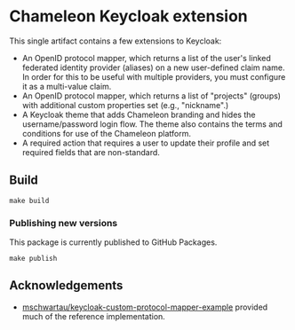 # Chameleon Keycloak extension

This single artifact contains a few extensions to Keycloak:

* An OpenID protocol mapper, which
  returns a list of the user's linked federated identity provider (aliases) on
  a new user-defined claim name. In order for this to be useful with multiple
  providers, you must configure it as a multi-value claim.
* An OpenID protocol mapper, which returns a list of "projects" (groups) with
  additional custom properties set (e.g., "nickname".)
* A Keycloak theme that adds Chameleon branding and hides
  the username/password login flow. The theme also contains the terms and
  conditions for use of the Chameleon platform.
* A required action that requires a user to update their profile
  and set required fields that are non-standard.

## Build

```shell
make build
```

### Publishing new versions

This package is currently published to GitHub Packages.

```shell
make publish
```

## Acknowledgements

- [mschwartau/keycloak-custom-protocol-mapper-example](https://github.com/mschwartau/keycloak-custom-protocol-mapper-example) provided much of the reference implementation.
